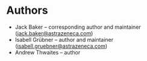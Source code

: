
# Authors

* Jack Baker – corresponding author and maintainer (jack.baker@astrazeneca.com)
* Isabell Grübner – author and maintainer (isabell.gruebner@astrazeneca.com)
* Andrew Thwaites – author
